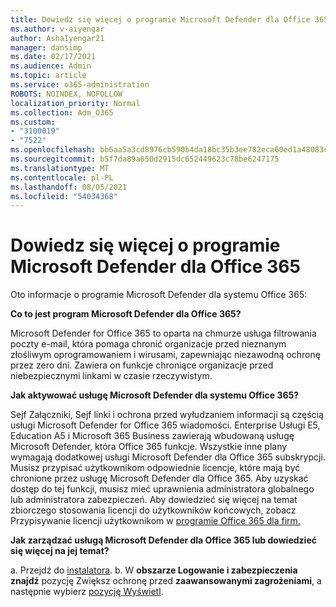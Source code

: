 ```yaml
---
title: Dowiedz się więcej o programie Microsoft Defender dla Office 365
ms.author: v-aiyengar
author: AshaIyengar21
manager: dansimp
ms.date: 02/17/2021
ms.audience: Admin
ms.topic: article
ms.service: o365-administration
ROBOTS: NOINDEX, NOFOLLOW
localization_priority: Normal
ms.collection: Adm_O365
ms.custom:
- "3100019"
- "7522"
ms.openlocfilehash: bb6aa5a3cd8976cb590b4da18bc35b3ee782eca60ed1a48083cca8e7ef17e51e
ms.sourcegitcommit: b5f7da89a650d2915dc652449623c78be6247175
ms.translationtype: MT
ms.contentlocale: pl-PL
ms.lasthandoff: 08/05/2021
ms.locfileid: "54034368"
---
```

# <a name="learn-about-microsoft-defender-for-office-365"></a>Dowiedz się więcej o programie Microsoft Defender dla Office 365

Oto informacje o programie Microsoft Defender dla systemu Office 365:

**Co to jest program Microsoft Defender dla Office 365?**

Microsoft Defender for Office 365 to oparta na chmurze usługa filtrowania poczty e-mail, która pomaga chronić organizacje przed nieznanym złośliwym oprogramowaniem i wirusami, zapewniając niezawodną ochronę przez zero dni. Zawiera on funkcje chroniące organizacje przed niebezpiecznymi linkami w czasie rzeczywistym.

**Jak aktywować usługę Microsoft Defender dla systemu Office 365?**

Sejf Załączniki, Sejf linki i ochrona przed wyłudzaniem informacji są częścią usługi Microsoft Defender for Office 365 wiadomości. Enterprise Usługi E5, Education A5 i Microsoft 365 Business zawierają wbudowaną usługę Microsoft Defender, która Office 365 funkcje. Wszystkie inne plany wymagają dodatkowej usługi Microsoft Defender dla Office 365 subskrypcji. Musisz przypisać użytkownikom odpowiednie licencje, które mają być chronione przez usługę Microsoft Defender dla Office 365. Aby uzyskać dostęp do tej funkcji, musisz mieć uprawnienia administratora globalnego lub administratora zabezpieczeń. Aby dowiedzieć się więcej na temat zbiorczego stosowania licencji do użytkowników końcowych, zobacz Przypisywanie licencji użytkownikom w [programie Office 365 dla firm.](https://go.microsoft.com/fwlink/?linkid=2093435)

**Jak zarządzać usługą Microsoft Defender dla Office 365 lub dowiedzieć się więcej na jej temat?**

a. Przejdź do [instalatora](https://go.microsoft.com/fwlink/p/?linkid=2075721).
b. W **obszarze Logowanie i zabezpieczenia znajdź** pozycję Zwiększ ochronę przed **zaawansowanymi zagrożeniami**, a następnie wybierz [pozycję Wyświetl](https://go.microsoft.com/fwlink/?linkid=2109302).

